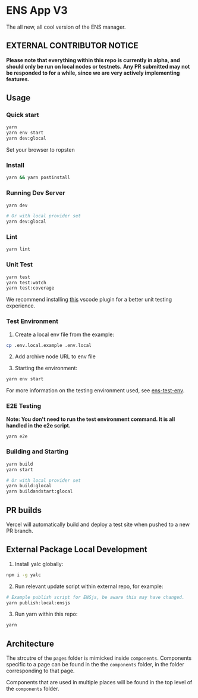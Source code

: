 # ENS App V3

The all new, all cool version of the ENS manager.

## EXTERNAL CONTRIBUTOR NOTICE

**Please note that everything within this repo is currently in alpha, and should only be run on local nodes or testnets.**
**Any PR submitted may not be responded to for a while, since we are very actively implementing features.**

## Usage

### Quick start

```bash
yarn
yarn env start
yarn dev:glocal
```

Set your browser to ropsten

### Install

```bash
yarn && yarn postinstall
```

### Running Dev Server

```bash
yarn dev

# Or with local provider set
yarn dev:glocal
```

### Lint

```bash
yarn lint
```

### Unit Test

```bash
yarn test
yarn test:watch
yarn test:coverage
```

We recommend installing [this](https://marketplace.visualstudio.com/items?itemName=Orta.vscode-jest) vscode plugin for a better unit testing experience.

### Test Environment

1. Create a local env file from the example:

```bash
cp .env.local.example .env.local
```

2. Add archive node URL to env file

3. Starting the environment:

```bash
yarn env start
```

For more information on the testing environment used, see [ens-test-env](https://github.com/ensdomains/ensjs-v3/tree/main/packages/ens-test-env/).

### E2E Testing

**Note: You don't need to run the test environment command. It is all handled in the e2e script.**

```bash
yarn e2e
```

### Building and Starting

```bash
yarn build
yarn start

# Or with local provider set
yarn build:glocal
yarn buildandstart:glocal
```

## PR builds

Vercel will automatically build and deploy a test site when pushed to a new PR branch.

## External Package Local Development

1. Install yalc globally:

```bash
npm i -g yalc
```

2. Run relevant update script within external repo, for example:

```bash
# Example publish script for ENSjs, be aware this may have changed.
yarn publish:local:ensjs
```

3. Run yarn within this repo:

```bash
yarn
```

## Architecture

The strcutre of the `pages` folder is mimicked inside `components`. Components specific to a page can be found in the the `components` folder, in the folder corresponding to that page.

Components that are used in multiple places will be found in the top level of the `components` folder.
